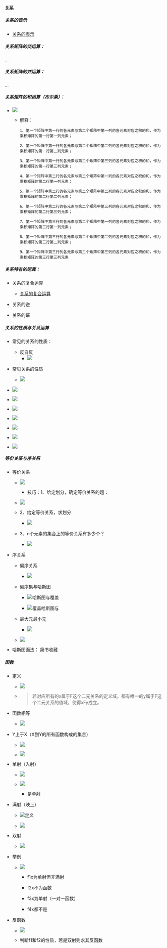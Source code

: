 #### 关系

##### 关系的表示

  - [关系的表示](https://blog.csdn.net/qq_43309907/article/details/105086584)

##### 关系矩阵的交运算：

...

##### 关系矩阵的并运算：

...

##### 关系矩阵的积运算（布尔乘）：

  - ![](./Charpter5.assets/布尔乘.png)

    - 解释：
      ```
      1、第一个矩阵中第一行的各元素与第二个矩阵中第一列的各元素对应之积的和，作为乘积矩阵的第一行第一列元素；

      2、第一个矩阵中第一行的各元素与第二个矩阵中第二列的各元素对应之积的和，作为乘积矩阵的第一行第二列元素；

      3、第一个矩阵中第一行的各元素与第二个矩阵中第三列的各元素对应之积的和，作为乘积矩阵的第一行第三列元素；

      4、第一个矩阵中第二行的各元素与第二个矩阵中第一列的各元素对应之积的和，作为乘积矩阵的第二行第一列元素；

      5、第一个矩阵中第二行的各元素与第二个矩阵中第二列的各元素对应之积的和，作为乘积矩阵的第二行第二列元素；

      6、第一个矩阵中第二行的各元素与第二个矩阵中第三列的各元素对应之积的和，作为乘积矩阵的第二行第三列元素；

      7、第一个矩阵中第三行的各元素与第二个矩阵中第一列的各元素对应之积的和，作为乘积矩阵的第三行第一列元素；

      8、第一个矩阵中第三行的各元素与第二个矩阵中第二列的各元素对应之积的和，作为乘积矩阵的第三行第二列元素；

      9、第一个矩阵中第三行的各元素与第二个矩阵中第三列的各元素对应之积的和，作为乘积矩阵的第三行第三列元素
      ```



##### 关系特有的运算：

  - 关系的复合运算

    - [关系的复合运算](https://blog.csdn.net/qq_43309907/article/details/105087134)

  - 关系的逆

  - 关系的幂

##### 关系的性质与关系运算


  - 常见的关系的性质：

    - 反自反
      - ![](./Charpter5.assets/2022-03-20-17-40-48.png)

  - 常见关系的性质

    - ![](./Charpter5.assets/2022-03-20-17-19-08.png)


  - ![](./Charpter5.assets/2022-03-19-15-50-44.png)
    
  - ![](./Charpter5.assets/2022-03-19-15-51-16.png)
    

  - ![](./Charpter5.assets/2022-03-19-15-52-18.png)


  - ![](./Charpter5.assets/2022-03-19-15-50-44.png)
    
  - ![](./Charpter5.assets/2022-03-19-15-51-16.png)
    

  - ![](./Charpter5.assets/2022-03-19-15-52-18.png)

  - ![](./Charpter5.assets/2022-03-19-15-54-24.png)



##### 等价关系与序关系

- 等价关系

  - ![](./Charpter5.assets/2022-03-20-15-23-26.png)

    - 技巧：1、给定划分，确定等价关系的题：

  - ![](./Charpter5.assets/2022-03-20-16-18-51.png)

  - 2、给定等价关系，求划分

    - ![](./Charpter5.assets/2022-03-20-16-21-48.png)

  - 3、n个元素的集合上的等价关系有多少个？

    - ![](./Charpter5.assets/2022-03-20-18-04-39.png)

- 序关系

  - 偏序关系
  
    - ![](./Charpter5.assets/2022-03-20-19-34-48.png)

  - 偏序集与哈斯图

    - ![哈斯图与覆盖](./Charpter5.assets/覆盖.png)

    - ![覆盖哈斯图与](./Charpter5.assets/2022-03-20-19-20-15.png)

  - 最大元最小元

    - ![](./Charpter5.assets/2022-03-20-19-32-56.png)

  - ![](./Charpter5.assets/2022-03-20-15-23-26.png)


- 哈斯图画法： 简书收藏

##### 函数

- 定义

  - ![](./Charpter5.assets/2022-03-21-16-01-00.png)

  - > 若对应所有的x属于F这个二元关系的定义域，都有唯一的y属于F这个二元关系的值域，使得xFy成立。

- 函数相等

  - ![](./Charpter5.assets/2022-03-21-16-21-28.png)

- Y上于X（X到Y的所有函数构成的集合）

  - ![](./Charpter5.assets/2022-03-21-16-35-04.png)

  - ![](./Charpter5.assets/例5.30.png)

- 单射（入射）

  - ![](./Charpter5.assets/2022-03-21-16-56-05.png)

  - ![](./Charpter5.assets/例5.33.png)

    - 是单射

- 满射（映上）

  - ![定义](./Charpter5.assets/2022-03-21-17-03-47.png)

  - ![](./Charpter5.assets/举例介绍.png)

- 双射

  - ![](./Charpter5.assets/2022-03-21-17-05-03.png)

- 举例

  - ![](./Charpter5.assets/2022-03-21-17-07-51.png)

    - f1x为单射但非满射
      
    - f2x不为函数

    - f3x为单射（—对一函数）

    - f4x都不是

- 反函数

  - ![](2022-03-21-17-23-07.png)

  - 判断f1和f2的性质，若是双射则求其反函数
